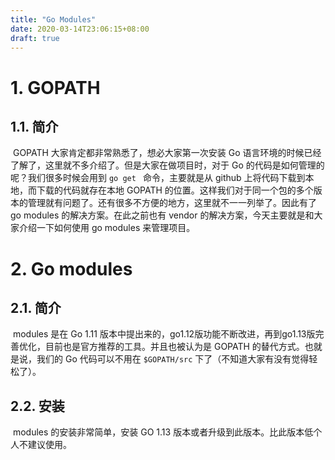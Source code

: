 ```yaml
---
title: "Go Modules"
date: 2020-03-14T23:06:15+08:00
draft: true
---
```




# 1. GOPATH

## 1.1. 简介

​	GOPATH 大家肯定都非常熟悉了，想必大家第一次安装 Go 语言环境的时候已经了解了，这里就不多介绍了。但是大家在做项目时，对于 Go 的代码是如何管理的呢？我们很多时候会用到 ``go get `` 命令，主要就是从 github 上将代码下载到本地，而下载的代码就存在本地 GOPATH 的位置。这样我们对于同一个包的多个版本的管理就有问题了。还有很多不方便的地方，这里就不一一列举了。因此有了  go modules 的解决方案。在此之前也有 vendor 的解决方案，今天主要就是和大家介绍一下如何使用 go modules 来管理项目。



# 2. Go modules

## 2.1. 简介

​	modules 是在 Go 1.11 版本中提出来的，go1.12版功能不断改进，再到go1.13版完善优化，目前也是官方推荐的工具。并且也被认为是 GOPATH 的替代方式。也就是说，我们的 Go 代码可以不用在 ``$GOPATH/src`` 下了（不知道大家有没有觉得轻松了）。



## 2.2. 安装

​	modules 的安装非常简单，安装 GO 1.13 版本或者升级到此版本。比此版本低个人不建议使用。